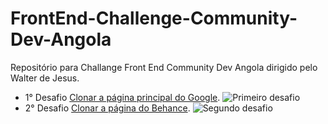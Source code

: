 # FrontEnd-Challenge-Community-Dev-Angola
 Repositório para Challange Front End Community Dev Angola dirigido pelo Walter de Jesus.

- 1° Desafio [Clonar a página principal do Google](https://github.com/stilviopedro/FrontEnd-Chellenge-Community-Dev-Angola/tree/master/01-P%C3%A1gina-Inicial-do-Google).
![Primeiro desafio](https://github.com/stilviopedro/FrontEnd-Chellenge-Community-Dev-Angola/blob/master/01-P%C3%A1gina-Inicial-do-Google/desafio.png)
- 2° Desafio [Clonar a página do Behance](https://github.com/stilviopedro/FrontEnd-Chellenge-Community-Dev-Angola/tree/master/02-Adobe-Bahance).
![Segundo desafio](https://github.com/stilviopedro/FrontEnd-Chellenge-Community-Dev-Angola/blob/master/02-Adobe-Bahance/desafio.png)
